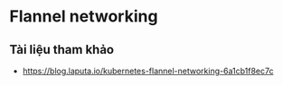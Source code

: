 # Flannel networking









## Tài liệu tham khảo
- https://blog.laputa.io/kubernetes-flannel-networking-6a1cb1f8ec7c
